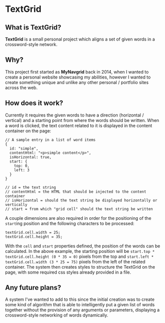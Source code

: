 # TextGrid


## What is TextGrid?

**TextGrid** is a small personal project which aligns a set of given words in a crossword-style network.


## Why?

This project first started as **MyNavgrid** back in 2014, when I wanted to create a personal website showcasing my abilities, however I wanted to create something unique and unlike any other personal / portfolio sites across the web.


## How does it work?

Currently it requires the given words to have a direction (horizontal / vertical) and a starting point from where the words should be written. When a word is clicked, the text content related to it is displayed in the content container on the page:

```
// A sample entry in a list of word items
{
  id: "simple",
  contentHtml: "<p>simple content</p>",
  isHorizontal: true,
  start: {
    top: 0,
    left: 3
  }
}

// id = the text string
// contentHtml = the HTML that should be injected to the content container
// isHorizontal = should the text string be displayed horizontally or vertically
// start = from which "grid cell" should the text string be written
```

A couple dimensions are also required in order for the positioning of the `start`ing position and the following characters to be processed:

```
textGrid.cell.width = 25;
textGrid.cell.height = 35;
```

With the `cell` and `start` properties defined, the position of the words can be calculated. In the above example, the starting position will be `start.top * textGrid.cell.height (0 * 35 = 0)` pixels from the top and `start.left * textGrid.cell.width (3 * 25 = 75)` pixels from the left of the related container. The system then creates styles to structure the TextGrid on the page, with some required css styles already provided in a file.


## Any future plans?

A system I've wanted to add to this since the initial creation was to create some kind of algorithm that is able to intelligently put a given list of words together without the provision of any arguments or parameters, displaying a crossword-style networking of words dynamically.
